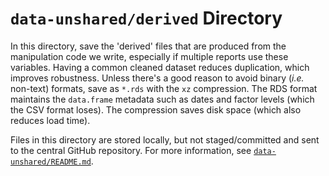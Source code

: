 `data-unshared/derived` Directory
=========

In this directory, save the 'derived' files that are produced from the manipulation code we write, especially if multiple reports use these variables.  Having a common cleaned dataset reduces duplication, which improves robustness.  Unless there's a good reason to avoid binary (*i.e.* non-text) formats, save as `*.rds` with the `xz` compression.  The RDS format maintains the `data.frame` metadata such as dates and factor levels (which the CSV format loses).  The compression saves disk space (which also reduces load time).

Files in this directory are stored locally, but not staged/committed and sent to the central GitHub repository.  For more information, see [`data-unshared/README.md`](../../data-unshared/README.md).
